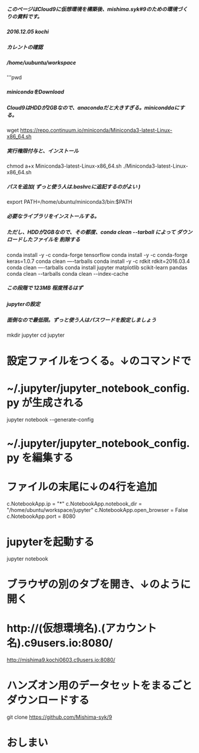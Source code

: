 ##### このページはCloud9に仮想環境を構築後、mishima.syk#9のための環境づくりの資料です。
##### 2016.12.05 kochi

##### カレントの確認
##### /home/uubuntu/workspace
'''pwd

##### minicondaをDownload
##### Cloud9はHDDが2GBなので、anacondaだと大きすぎる。miniconddaにする。
wget https://repo.continuum.io/miniconda/Miniconda3-latest-Linux-x86_64.sh

##### 実行権限付与と、インストール
chmod a+x Miniconda3-latest-Linux-x86_64.sh
./Miniconda3-latest-Linux-x86_64.sh

##### パスを追加( ずっと使う人は.bashrcに追記するのがよい )
export PATH=/home/ubuntu/miniconda3/bin:$PATH

##### 必要なライブラリをインストールする。
##### ただし、HDDが2GBなので、その都度、conda clean --tarball によって ダウンロードしたファイルを 削除する
conda install -y -c conda-forge tensorflow
conda install -y -c conda-forge keras=1.0.7
conda clean —-tarballs
conda install -y -c rdkit rdkit=2016.03.4
conda clean —-tarballs
conda install jupyter matplotlib scikit-learn pandas
conda clean --tarballs
conda clean --index-cache

##### この段階で 123MB 程度残るはず

##### jupyterの設定
##### 面倒なので最低限。ずっと使う人はパスワードを設定しましょう
mkdir jupyter
cd jupyter
# 設定ファイルをつくる。↓のコマンドで
# ~/.jupyter/jupyter_notebook_config.py が生成される
jupyter notebook --generate-config

# ~/.jupyter/jupyter_notebook_config.py を編集する
# ファイルの末尾に↓の4行を追加
c.NotebookApp.ip = "*"
c.NotebookApp.notebook_dir = "/home/ubuntu/workspace/jupyter"
c.NotebookApp.open_browser = False
c.NotebookApp.port = 8080

# jupyterを起動する
jupyter notebook

# ブラウザの別のタブを開き、↓のように開く
# http://(仮想環境名).(アカウント名).c9users.io:8080/
http://mishima9.kochi0603.c9users.io:8080/

# ハンズオン用のデータセットをまるごとダウンロードする
git clone https://github.com/Mishima-syk/9

# おしまい
